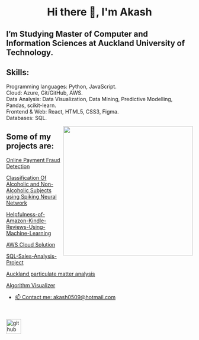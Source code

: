 # <p align="center">Hi there 👋, I'm Akash
## I’m Studying Master of Computer and Information Sciences at Auckland University of Technology.


## Skills: 
Programming languages: Python, JavaScript. </br>
Cloud: Azure, Git/GitHub, AWS.  </br>
Data Analysis: Data Visualization, Data Mining, Predictive Modelling, Pandas, scikit-learn.  </br>
Frontend & Web: React, HTML5, CSS3, Figma.  </br>
Databases: SQL.  </br>

<p>
<img align="right" height="350" width="350" src="https://cdn.dribbble.com/users/1714010/screenshots/10822383/media/ea98dfbdc8c2a056427061871bb42edc.gif" /> 
<a align= "center" href="https://github.com/akash-55">
<!-- <img alt= "streak stats" height="200px" width="380px" src="https://github-readme-streak-stats.herokuapp.com/?user=akash-55"> -->
</a>
</p>
<!-- <img alt= "stats card" height="200px" width="380px" src="https://github-readme-stats.vercel.app/api?username=akash-55&show_icons=true&theme=dark"> -->

 
<!-- 
[![Akash's github activity graph](https://activity-graph.herokuapp.com/graph?username=akash-55&theme=react-dark)](https://github.com/akash-55/github-readme-activity-graph) -->

## Some of my projects are:

<p><a href="https://github.com/akash-55/Online-payment-fraud-detection">Online Payment Fraud Detection</a> </p>
<p><a href="https://github.com/akash-55/EEG_classification">Classification Of Alcoholic and Non-Alcoholic Subjects using Spiking Neural Network</a> </p>
<p><a href="https://github.com/akash-55/Helpfulness-of-Amazon-Kindle-Reviews-Using-Machine-Learning">Helpfulness-of-Amazon-Kindle-Reviews-Using-Machine-Learning</a> </p>
<p><a href="https://github.com/akash-55/aws-cloud-architecture">AWS Cloud Solution</a> </p>
<p><a href="https://github.com/akash-55/SQL-Sales-Analysis-Project">SQL-Sales-Analysis-Project</a> </p>
<p><a href="https://github.com/akash-55/Auckland-PM2.5-analysis">Auckland particulate matter analysis</p>
<p><a href="https://lambent-kataifi-759989.netlify.app/">Algorithm Visualizer </p>

<!-- ![Profile views](https://gpvc.arturio.dev/akash-55)   -->


- 📫 Contact me: akash0509@hotmail.com 

<br>

[<img src='https://cdn.jsdelivr.net/npm/simple-icons@3.0.1/icons/github.svg' alt='github' height='40'>](https://github.com/akash-55) 

<br>


